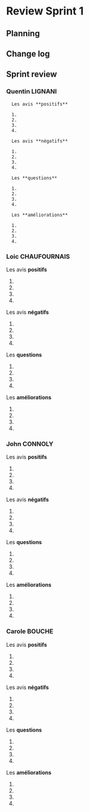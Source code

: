   # Review Sprint 1
  
  ## Planning
  
  ## Change log
  
  ## Sprint review
  ### Quentin LIGNANI
  
      Les avis **positifs**

      1.
      2.
      3.
      4.

      Les avis **négatifs**

      1.
      2.
      3.
      4.

      Les **questions**

      1.
      2.
      3.
      4.

      Les **améliorations**

      1.
      2.
      3.
      4.
  
  ### Loic CHAUFOURNAIS
   
  Les avis **positifs**
  
  1.
  2.
  3.
  4.
  
  Les avis **négatifs**
  
  1.
  2.
  3.
  4.
  
  Les **questions**
  
  1.
  2.
  3.
  4.
  
  Les **améliorations**
  
  1.
  2.
  3.
  4.
  
  ### John CONNOLY
   
  Les avis **positifs**
  
  1.
  2.
  3.
  4.
  
  Les avis **négatifs**
  
  1.
  2.
  3.
  4.
  
  Les **questions**
  
  1.
  2.
  3.
  4.
  
  Les **améliorations**
  
  1.
  2.
  3.
  4.
  
  ### Carole BOUCHE
   
  Les avis **positifs**
  
  1.
  2.
  3.
  4.
  
  Les avis **négatifs**
  
  1.
  2.
  3.
  4.
  
  Les **questions**
  
  1.
  2.
  3.
  4.
  
  Les **améliorations**
  
  1.
  2.
  3.
  4.

